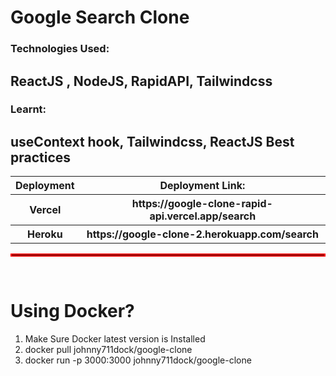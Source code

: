 <h1> Google Search Clone </h1>
<div>
  <h3> Technologies Used: </h3><h2><b> ReactJS , NodeJS, RapidAPI, Tailwindcss </b></h2>
</div>
<div>
  <h3> Learnt: </h3><h2><b> useContext hook, Tailwindcss, ReactJS Best practices </b></h2>
</div>
<table>
  <tr>
    <th> Deployment </th>
    <th> Deployment Link: </th>
  </tr>
  <tr>
    <th> Vercel </th>
    <th> https://google-clone-rapid-api.vercel.app/search </th>
  </tr>
  <tr>
    <th> Heroku </th>
    <th> https://google-clone-2.herokuapp.com/search </th>
  </tr>
</table>
<hr style="border:2px solid red">
<br>
<h1>Using Docker?</h1>
<ol>
  <li>Make Sure Docker latest version is Installed</li>
  <li>docker pull johnny711dock/google-clone</li>
  <li>docker run -p 3000:3000 johnny711dock/google-clone </li>
</ol>
